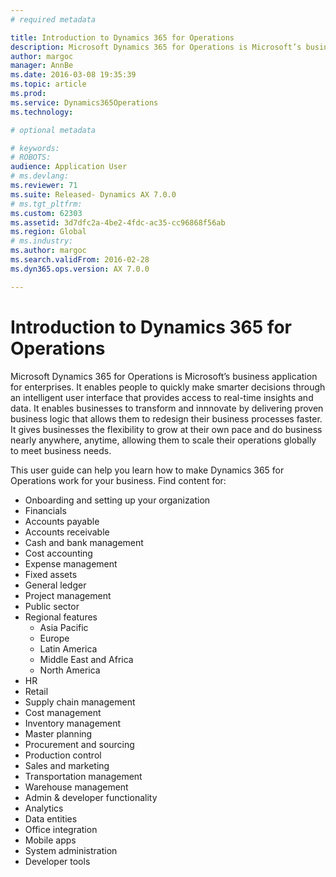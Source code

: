 ```yaml
---
# required metadata

title: Introduction to Dynamics 365 for Operations
description: Microsoft Dynamics 365 for Operations is Microsoft’s business application for enterprises. This page helps you learn and get start using the product. 
author: margoc
manager: AnnBe
ms.date: 2016-03-08 19:35:39
ms.topic: article
ms.prod: 
ms.service: Dynamics365Operations
ms.technology: 

# optional metadata

# keywords: 
# ROBOTS: 
audience: Application User
# ms.devlang: 
ms.reviewer: 71
ms.suite: Released- Dynamics AX 7.0.0
# ms.tgt_pltfrm: 
ms.custom: 62303
ms.assetid: 3d7dfc2a-4be2-4fdc-ac35-cc96868f56ab
ms.region: Global
# ms.industry: 
ms.author: margoc
ms.search.validFrom: 2016-02-28
ms.dyn365.ops.version: AX 7.0.0

---
```

# Introduction to Dynamics 365 for Operations

Microsoft Dynamics 365 for Operations is Microsoft’s business application for enterprises. It enables people to quickly make smarter decisions through an intelligent user interface that provides access to real-time insights and data. It enables businesses to transform and innnovate by delivering proven business logic that allows them to redesign their business processes faster. It gives businesses the flexibility to grow at their own pace and do business nearly anywhere, anytime, allowing them to scale their operations globally to meet business needs. 

This user guide can help you learn how to make Dynamics 365 for Operations work for your business.  Find content for:   
-	Onboarding and setting up your organization
-	Financials
  - Accounts payable
  - Accounts receivable
  - Cash and bank management
  - Cost accounting
  - Expense management
  - Fixed assets
  - General ledger
  - Project management
  - Public sector
- Regional features
  - Asia Pacific
  - Europe
  - Latin America
  - Middle East and Africa
  - North America
-	HR 
-	Retail
-	Supply chain management
  - Cost management
  - Inventory management
  - Master planning
  - Procurement and sourcing
  - Production control
  - Sales and marketing
  - Transportation management
  - Warehouse management
-	Admin & developer functionality 
  -	Analytics
  -	Data entities
  -	Office integration
  -	Mobile apps
  - System administration
  - Developer tools
  
